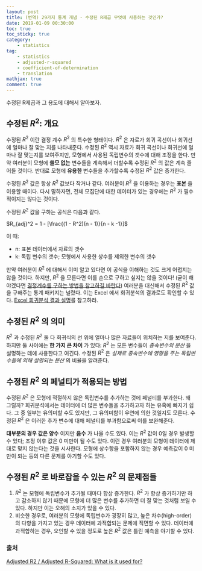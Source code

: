 ```yaml
---
layout: post
title: (번역) 29가지 통계 개념 - 수정된 R제곱 무엇에 사용하는 것인가?
date: 2019-01-09 00:30:00
toc: true
toc_sticky: true
category:
    - statistics
tag:
    - statistics
    - adjusted-r-squared
    - coefficient-of-determination
    - translation
mathjax: true
comment: true
---
```


수정된 R제곱과 그 용도에 대해서 알아보자.

## 수정된 $R^2$: 개요

수정된 $R^2$ 이란 결정 계수 $R^2$ 의 특수한 형태이다.
$R^2$ 은 자료가 회귀 곡선이나 회귀선에 얼마나 잘 맞는 지를 나타내준다.
수정된 $R^2$ 역시 자료가 회귀 곡선이나 회귀선에 얼마나 잘 맞는지를 보여주지만,
모형에서 사용된 독립변수의 갯수에 대해 조정을 한다.
만약 여러분이 모형에 **쓸모 없는** 변수들을 계속해서 더할수록 수정된 $R^2$ 의 값은 계속 줄어들 것이다.
반대로 모형에 **유용한** 변수들을 추가할수록 수정된 $R^2$ 값은 증가한다.

수정된 $R^2$ 값은 항상 $R^2$ 값보다 작거나 같다.
여러분이 $R^2$ 을 이용하는 경우는 **표본** 을 이용할 때이다.
다시 말하자면, 전체 모집단에 대한 데이터가 있는 경우에는 $R^2$ 가 필수적이지는 않다는 것이다.

수정된 $R^2$ 값을 구하는 공식은 다음과 같다.

$R_{adj}^2 = 1 - [\frac{(1 - R^2)(n - 1)}{n - k -1}]$

이 때:

* n: 표본 데이터에서 자료의 갯수
* k: 독립 변수의 갯수; 모형에서 사용한 상수를 제외한 변수의 갯수

만약 여러분이 $R^2$ 에 대해서 이미 알고 있다면 이 공식을 이해하는 것도 크게 어렵지는 않을 것이다.
하지만, $R^2$ 을 모른다면 이를 손으로 구하고 싶지는 않을 것이다!
(굳이 해야겠다면 [결정계수를 구하는 방법을 참고하길 바란다](https://www.statisticshowto.datasciencecentral.com/probability-and-statistics/coefficient-of-determination-r-squared/))
여러분을 대신해서 수정된 $R^2$ 값을 구해주는 통계 패키지는 널렸다. 이는 Excel 에서 회귀분석의 결과로도 확인할 수 있다.
[Excel 회귀분석 결과 설명](https://www.statisticshowto.datasciencecentral.com/excel-regression-analysis-output-explained/)를 참고하라.

## 수정된 $R^2$ 의 의미

$R^2$ 과 수정된 $R^2$ 둘 다 회귀식의 선 위에 얼마나 많은 자료들이 위치하는 지를 보여준다.
하지만 둘 사이에는 **한 가지 큰 차이** 가 있다:
$R^2$ 는 모든 변수들이 *종속변수의 분산* 을 설명하는 데에 사용한다고 여긴다.
수정된 $R^2$ 은 *실제로 종속변수에 영향을 주는 독립변수들에 의해 설명되는 분산* 의 비율을 알려준다.

## 수정된 $R^2$ 의 페널티가 적용되는 방법

수정된 $R^2$ 은 모형에 적절하지 않은 독립변수를 추가하는 것에 페널티를 부과한다.
왜 그럴까?
회귀분석에서는 데이터에 더 많은 변수들을 추가하고자 하는 유혹에 빠지기 쉽다.
그 중 일부는 유의미할 수도 있지만, 그 유의미함이 우연에 의한 것일지도 모른다.
수정된 $R^2$ 은 이러한 추가 변수에 대해 페널티를 부과함으로써 이를 보완해준다.

**대부분의 경우 값은 양수** 이지만 **음수** 가 나올 수도 있다.
이는 $R^2$ 값이 0일 경우 발생할 수 있다; 조정 이후 값은 0 미만이 될 수도 있다.
이런 경우 여러분의 모형이 데이터에 제대로 맞지 않는다는 것을 시사한다.
모형에 상수항을 포함하지 않는 경우 예측값이 0 미만이 되는 등의 다른 문제를 야기할 수도 있다.

## 수정된 $R^2$ 로 바로잡을 수 있는 $R^2$ 의 문제점들

1. $R^2$ 는 모형에 독립변수가 추가될 때마다 항상 증가한다.
$R^2$ 가 항상 증가하기만 하고 감소하지 않기 때문에 모형에 더 많은 변수를 추가하면
더 잘 맞는 것처럼 보일 수 있다.
하지만 이는 오해의 소지가 있을 수 있다.
2. 비슷한 경우로, 여러분의 모형에 독립변수가 굉장히 많고, 높은 차수(high-order)의 다항을 가지고 있는 경우
데이터에 과적합되는 문제에 직면할 수 있다.
데이터에 과적합하는 경우, 오인할 수 있을 정도로 높은 $R^2$ 값은 틀린 예측을 야기할 수 있다.

### 출처

[Adjusted R2 / Adjusted R-Squared: What is it used for?](https://www.statisticshowto.datasciencecentral.com/adjusted-r2/)
